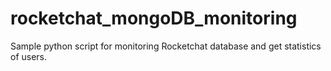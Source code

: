 # rocketchat_mongoDB_monitoring
Sample python script for monitoring Rocketchat database and get statistics of users.
